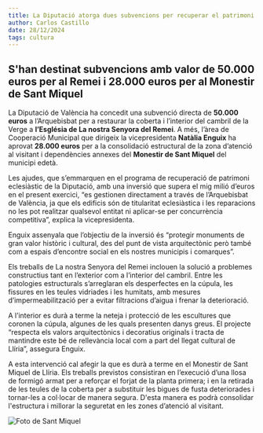```yaml
---
title: La Diputació atorga dues subvencions per recuperar el patrimoni eclesiàstic
author: Carlos Castillo
date: 28/12/2024
tags: cultura
---
```


## S'han destinat subvencions amb valor de 50.000 euros per al Remei i 28.000 euros per al Monestir de Sant Miquel 

La Diputació de València ha concedit una subvenció directa de **50.000 euros** a l’Arquebisbat per a restaurar la coberta i l’interior del cambril de la Verge a **l’Església de La nostra Senyora del Remei**. A més, l’àrea de Cooperació Municipal que dirigeix la vicepresidenta **Natàlia Enguix** ha aprovat **28.000 euros** per a la consolidació estructural de la zona d’atenció al visitant i dependències annexes del **Monestir de Sant Miquel** del municipi edetà.

Les ajudes, que s’emmarquen en el programa de recuperació de patrimoni eclesiàstic de la Diputació, amb una inversió que supera el mig milió d’euros en el present exercici, “es gestionen directament a través de l’Arquebisbat de València, ja que els edificis són de titularitat eclesiàstica i les reparacions no les pot realitzar qualsevol entitat ni aplicar-se per concurrència competitiva”, explica la vicepresidenta.

Enguix assenyala que l’objectiu de la inversió és “protegir monuments de gran valor històric i cultural, des del punt de vista arquitectònic però també com a espais d’encontre social en els nostres municipis i comarques”.

Els treballs de La nostra Senyora del Remei inclouen la solució a problemes constructius tant en l’exterior com a l’interior del cambril. Entre les patologies estructurals s’arreglaran els desperfectes en la cúpula, les fissures en les teules vidriades i les humitats, amb mesures d’impermeabilització per a evitar filtracions d’aigua i frenar la deterioració.

A l’interior es durà a terme la neteja i protecció de les escultures que coronen la cúpula, algunes de les quals presenten danys greus. El projecte “respecta els valors arquitectònics i decoratius originals i tracta de mantindre este bé de rellevància local com a part del llegat cultural de Llíria”, assegura Enguix.

A esta intervenció cal afegir la que es durà a terme en el Monestir de Sant Miquel de Llíria. Els treballs previstos consistiran en l’execució d’una llosa de formigó armat per a reforçar el forjat de la planta primera; i en la retirada de les teules de la coberta per a substituir les bigues de fusta deteriorades i tornar-les a col·locar de manera segura. D'esta manera es podrà consolidar l'estructura i millorar la seguretat en les zones d’atenció al visitant.


![Foto de Sant Miquel](/assets/continguts/recursos/20241228-Sant-Miquel.jpg "Foto de Sant Miquel")